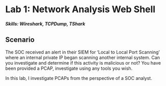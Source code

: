 # Lab 1: Network Analysis Web Shell
##### Skills: Wireshark, TCPDump, TShark
## Scenario
The SOC received an alert in their SIEM for ‘Local to Local Port Scanning’ where an internal private IP began scanning another internal system. Can you investigate and determine if this activity is malicious or not? You have been provided a PCAP, investigate using any tools you wish. 

In this lab, I investigate PCAPs from the perspective of a SOC analyst.

